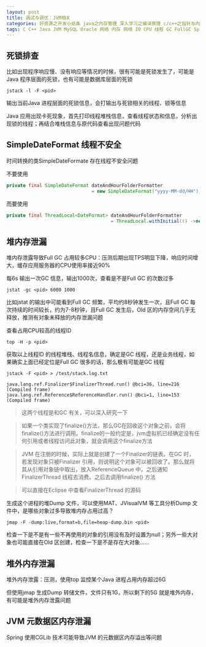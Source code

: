 ```yaml
---
layout: post
title: 调试与调优：JVM相关
categories: 好资源之开发小纸条 java之内存管理 深入学习之编译原理 c/c++之指针与内存 深入学习之逆向工程
tags: C C++ Java JVM MySQL Oracle 网络 内存 网络 IO CPU 线程 GC FullGC Spring SpringBoot Kafka Redis ElasticSearch Kafka 虚拟机与指令集 算法与数据结构 
---
```


## 死锁排查

比如出现程序响应慢、没有响应等情况的时候，很有可能是死锁发生了，可能是Java 程序层面的死锁，也有可能是数据库层面的死锁

```
jstack -l -F <pid> 
```

输出当前Java 进程层面的死锁信息，会打输出与死锁相关的线程、锁等信息

Java 应用出现卡死现象，首先打印线程堆栈信息，查看线程状态和信息，分析出现锁的线程；再结合堆栈信息与原代码查看出现问题代码

## SimpleDateFormat 线程不安全

时间转换的类SimpleDateFormate 存在线程不安全问题

不要使用

```java
private final SimpleDateFormat dateAndHourFolderFormatter 
                               = new SimpleDateFormat("yyyy-MM-dd/HH");
```

而要使用 

```java
private final ThreadLocal<DateFormat> dateAndHourFolderFormatter 
                                      = ThreadLocal.withInitial(() ->new SimpleDateFormat("yyyy-MM-dd/HH"));
```

## 堆内存泄漏

堆内存泄露导致Full GC 占用较多CPU：压测后期出现TPS明显下降，响应时间增大，缓存应用服务器的CPU使用率接近90%

每6s 输出一次GC 信息，输出1000次，查看是不是Full GC 的次数过多

```
jstat -gc <pid> 6000 1000  
```

比如jstat 的输出中可能看到Full GC 频繁，平均约8秒钟发生一次，且Full GC 每次持续的时间较长，约为7-8秒钟，且Full GC 发生后，Old 区的内存空间几乎无释放，推测有对象未释放的内存泄漏问题

查看占用CPU较高的线程ID

```
top -H -p <pid>  
```

获取以上线程ID 的线程堆栈、线程名信息，确定是GC 线程，还是业务线程，如果确实上面已经定位是Full GC 很多的话，那么极有可能是GC 线程

```
jstack -F <pid> > /test/stack.log.txt  
```

```
java.lang.ref.Finalizer$FinalizerThread.run() @bci=36, line=216 (Compiled frame)
java.lang.ref.Reference$ReferenceHandler.run() @bci=1, line=153 (Compiled frame)
```

>这两个线程是和GC 有关，可以深入研究一下

>如果一个类实现了finalize()方法，那么GC在回收这个对象之前，会将finalize()方法进行调用。finalize的一般约定是，jvm虚拟机已经确定没有任何引用或者线程访问此对象，就会调用这个finalize方法

>JVM 在注册的时候，实际上就是创建了一个Finalizer的链表。在GC 时，若发现对象只被Finalizer 引用，则说明这个对象可以被回收了。那么就将其从引用对象链中取出，放入ReferenceQueue 中。之后通知FinalizerThread 线程去消费。之后去调用finalize() 方法

>可以直接在Eclipse 中查看FinalizerThread 的源码

生成这个进程的堆Dump 文件，可以使用MAT、JVisualVM 等工具分析Dump 文件中，是哪些对象过多导致堆内存占用过高？

```
jmap -F -dump:live,format=b,file=heap-dump.bin <pid>  
```

检查一下是不是有一些不再使用的对象的引用没有及时设置为null；另外一些大对象也可能直接在Old 区创建，检查一下是不是存在大对象……

## 堆外内存泄漏

堆外内存泄露：压测，使用top 监控某个Java 进程占用内存超过6G

但使用jmap 生成Dump 转储文件，文件只有1G，所以剩下的5G 就是堆外内存，有可能是堆外内存泄露问题

## JVM 元数据区内存泄漏

Spring 使用CGLib 技术可能导致JVM 的元数据区内存溢出等问题